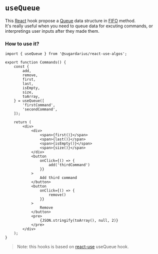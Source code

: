 # ```useQueue```

This [React](https://reactjs.org/) hook propose a [Queue](https://en.wikibooks.org/wiki/Data_Structures/Stacks_and_Queues#Queues) data structure in [FIFO](https://en.wikipedia.org/wiki/FIFO_and_LIFO_accounting#FIFO) method.<br />
It's really useful when you need to queue data for excuting commands, or interpretings user inputs after they made them.

### How to use it?
```tsx
import { useQueue } from '@sugardarius/react-use-algos';

export function Commands() {
    const {
        add,
        remove,
        first,
        last,
        isEmpty,
        size,
        toArray,
    } = useQueue([
        'firstCommand',
        'secondCommand',
    ]);

    return (
        <div>
            <div>
                <span>{first()}</span>
                <span>{last()}</span>
                <span>{isEmpty()}</span>
                <span>{size()}</span>
            </div>
            <button
                onClick={() => {
                    add('thirdCommand')
                }}
            >
                Add third command
            </button>
            <button
                onClick={() => {
                    remove()
                }}
            >
                Remove
            </button>
            <pre>
                {JSON.stringify(toArray(), null, 2)}
            </pre>
        </div>
    );
}
```

> Note: this hooks is based on [react-use](https://github.com/streamich/react-use/blob/master/docs/useQueue.md) useQueue hook.